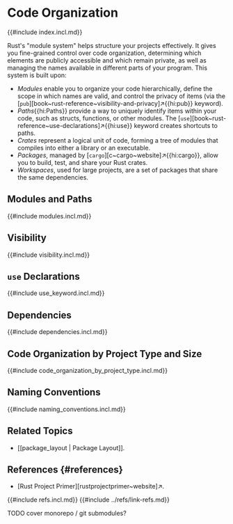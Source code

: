 # Code Organization

{{#include index.incl.md}}

Rust's "module system" helps structure your projects effectively. It gives you fine-grained control over code organization, determining which elements are publicly accessible and which remain private, as well as managing the names available in different parts of your program. This system is built upon:

- _Modules_ enable you to organize your code hierarchically, define the scope in which names are valid, and control the privacy of items (via the [`pub`][book~rust-reference~visibility-and-privacy]↗{{hi:pub}} keyword).
- _Paths_{{hi:Paths}} provide a way to uniquely identify items within your code, such as structs, functions, or other modules. The [`use`][book~rust-reference~use-declarations]↗{{hi:use}} keyword creates shortcuts to paths.
- _Crates_ represent a logical unit of code, forming a tree of modules that compiles into either a library or an executable.
- _Packages_, managed by [`cargo`][c~cargo~website]↗{{hi:cargo}}, allow you to build, test, and share your Rust crates.
- _Workspaces_, used for large projects, are a set of packages that share the same dependencies.

## Modules and Paths

{{#include modules.incl.md}}

## Visibility

{{#include visibility.incl.md}}

## `use` Declarations

{{#include use_keyword.incl.md}}

## Dependencies

{{#include dependencies.incl.md}}

## Code Organization by Project Type and Size

{{#include code_organization_by_project_type.incl.md}}

## Naming Conventions

{{#include naming_conventions.incl.md}}

## Related Topics

- [[package_layout | Package Layout]].

## References {#references}

- [Rust Project Primer][rustprojectprimer~website]↗.

{{#include refs.incl.md}}
{{#include ../refs/link-refs.md}}

<div class="hidden">
TODO cover monorepo / git submodules?
</div>

